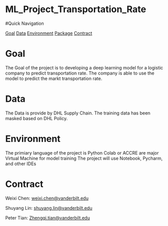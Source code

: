 # ML_Project_Transportation_Rate

#Quick Navigation

[Goal](#Goal)
[Data](#Data)
[Environment](#Environment)
[Package](#Package)
[Contract](#Contract)


# Goal
The Goal of the project is to developing a deep learning model for a logistic company to predict transportation rate. The company is able to use the model to predict the markt transportation rate.

# Data
The Data is provide by DHL Supply Chain. The training data has been masked based on DHL Policy. 


# Environment
The primiary language of the project is Python
Colab or ACCRE are major Virtual Machine for model training
The project will use Notebook, Pycharm, and other IDEs

# Contract
Weixi Chen: weixi.chen@vanderbilt.edu

Shuyang Lin: shuyang.lin@vanderbilt.edu

Peter Tian: Zhengqi.tian@vanderbilt.edu
